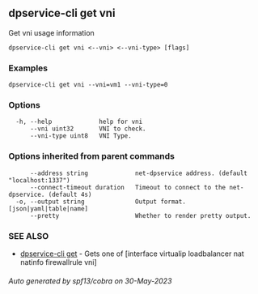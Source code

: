 ## dpservice-cli get vni

Get vni usage information

```
dpservice-cli get vni <--vni> <--vni-type> [flags]
```

### Examples

```
dpservice-cli get vni --vni=vm1 --vni-type=0
```

### Options

```
  -h, --help             help for vni
      --vni uint32       VNI to check.
      --vni-type uint8   VNI Type.
```

### Options inherited from parent commands

```
      --address string             net-dpservice address. (default "localhost:1337")
      --connect-timeout duration   Timeout to connect to the net-dpservice. (default 4s)
  -o, --output string              Output format. [json|yaml|table|name]
      --pretty                     Whether to render pretty output.
```

### SEE ALSO

* [dpservice-cli get](dpservice-cli_get.md)	 - Gets one of [interface virtualip loadbalancer nat natinfo firewallrule vni]

###### Auto generated by spf13/cobra on 30-May-2023
